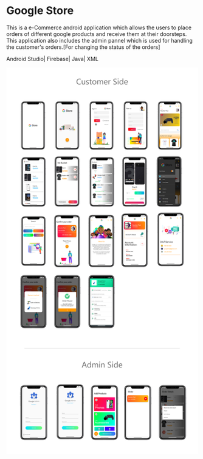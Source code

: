 # Google Store

 
This is a e-Commerce android application which allows the users to place orders of different google products and receive them at their doorsteps.
This application also includes the admin pannel which is used for handling the customer's orders.[For changing the status of the orders]

Android Studio| Firebase| Java| XML

<img src="web.png"/>

